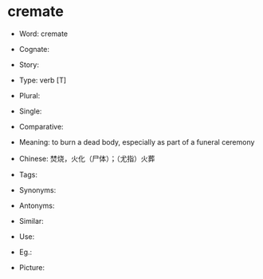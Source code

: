 # cremate

- Word: cremate
- Cognate: 
- Story: 

- Type: verb [T]
- Plural: 
- Single: 
- Comparative: 
- Meaning: to burn a dead body, especially as part of a funeral ceremony
- Chinese: 焚烧，火化（尸体）；（尤指）火葬
- Tags: 
- Synonyms: 
- Antonyms: 
- Similar: 
- Use: 
- Eg.: 
- Picture: 

